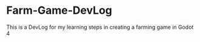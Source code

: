 # Farm-Game-DevLog

<p>This is a DevLog for my learning steps in creating a farming game in Godot 4</p>
